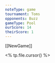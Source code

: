 ```yaml
---
noteType: game
tournament: Toms
opponents: Buzz
gameType: Pool
ourScore: 14
theirScore: 1
---
```


[[NewGame]]



<% tp.file.cursor() %>

